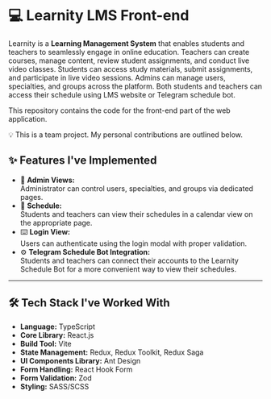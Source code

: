 # 💻 Learnity LMS Front-end

Learnity is a **Learning Management System** that enables students and teachers to seamlessly engage in online education. Teachers can create courses, manage content, review student assignments, and conduct live video classes. Students can access study materials, submit assignments, and participate in live video sessions. Admins can manage users, specialties, and groups across the platform. Both students and teachers can access their schedule using LMS website or Telegram schedule bot.

This repository contains the code for the front-end part of the web application.

💡 This is a team project. My personal contributions are outlined below.

## ✨ Features I've Implemented

- 🔗 **Admin Views:**  
  Administrator can control users, specialties, and groups via dedicated pages.
- 📅 **Schedule:**  
  Students and teachers can view their schedules in a calendar view on the appropriate page.
- ⌨️ **Login View:**  
  Users can authenticate using the login modal with proper validation.
- ⚙️ **Telegram Schedule Bot Integration:**  
  Students and teachers can connect their accounts to the Learnity Schedule Bot for a more convenient way to view their schedules.

---

## 🛠️ Tech Stack I've Worked With

- **Language:** TypeScript
- **Core Library:** React.js  
- **Build Tool:** Vite
- **State Management:** Redux, Redux Toolkit, Redux Saga
- **UI Components Library:** Ant Design
- **Form Handling:** React Hook Form
- **Form Validation:** Zod
- **Styling:** SASS/SCSS

